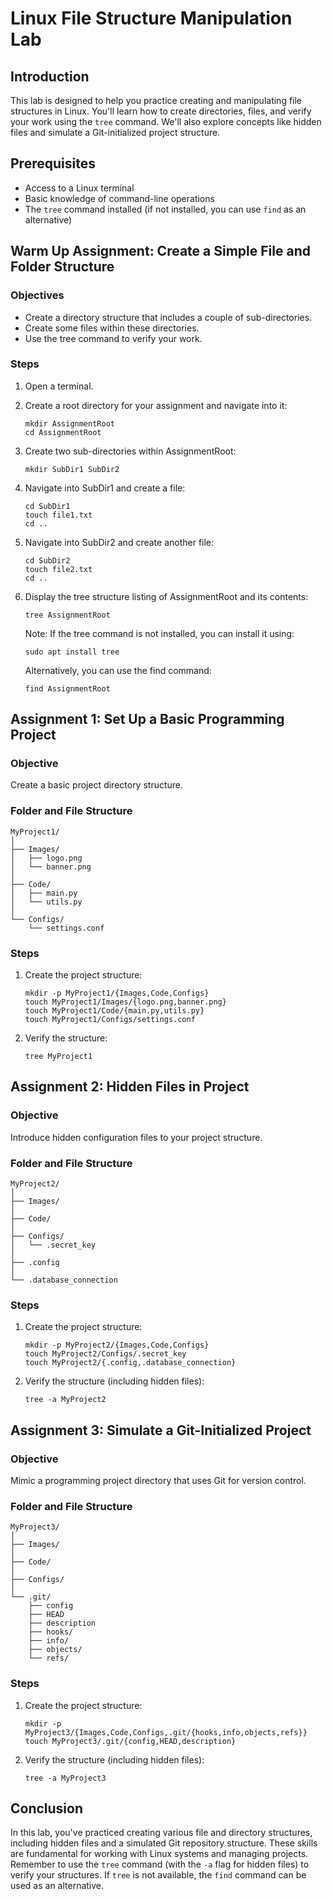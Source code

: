 # Linux File Structure Manipulation Lab

## Introduction

This lab is designed to help you practice creating and manipulating file structures in Linux. You'll learn how to create directories, files, and verify your work using the `tree` command. We'll also explore concepts like hidden files and simulate a Git-initialized project structure.

## Prerequisites

- Access to a Linux terminal
- Basic knowledge of command-line operations
- The `tree` command installed (if not installed, you can use `find` as an alternative)

## Warm Up Assignment: Create a Simple File and Folder Structure

### Objectives
- Create a directory structure that includes a couple of sub-directories.
- Create some files within these directories.
- Use the tree command to verify your work.

### Steps
1. Open a terminal.

2. Create a root directory for your assignment and navigate into it:
   ```
   mkdir AssignmentRoot
   cd AssignmentRoot
   ```

3. Create two sub-directories within AssignmentRoot:
   ```
   mkdir SubDir1 SubDir2
   ```

4. Navigate into SubDir1 and create a file:
   ```
   cd SubDir1
   touch file1.txt
   cd ..
   ```

5. Navigate into SubDir2 and create another file:
   ```
   cd SubDir2
   touch file2.txt
   cd ..
   ```

6. Display the tree structure listing of AssignmentRoot and its contents:
   ```
   tree AssignmentRoot
   ```

   Note: If the tree command is not installed, you can install it using:
   ```
   sudo apt install tree
   ```

   Alternatively, you can use the find command:
   ```
   find AssignmentRoot
   ```

## Assignment 1: Set Up a Basic Programming Project

### Objective
Create a basic project directory structure.

### Folder and File Structure
```
MyProject1/
│
├── Images/
│   ├── logo.png
│   └── banner.png
│
├── Code/
│   ├── main.py
│   └── utils.py
│
└── Configs/
    └── settings.conf
```

### Steps
1. Create the project structure:
   ```
   mkdir -p MyProject1/{Images,Code,Configs}
   touch MyProject1/Images/{logo.png,banner.png}
   touch MyProject1/Code/{main.py,utils.py}
   touch MyProject1/Configs/settings.conf
   ```

2. Verify the structure:
   ```
   tree MyProject1
   ```

## Assignment 2: Hidden Files in Project

### Objective
Introduce hidden configuration files to your project structure.

### Folder and File Structure
```
MyProject2/
│
├── Images/
│
├── Code/
│
├── Configs/
│   └── .secret_key
│
├── .config
│
└── .database_connection
```

### Steps
1. Create the project structure:
   ```
   mkdir -p MyProject2/{Images,Code,Configs}
   touch MyProject2/Configs/.secret_key
   touch MyProject2/{.config,.database_connection}
   ```

2. Verify the structure (including hidden files):
   ```
   tree -a MyProject2
   ```

## Assignment 3: Simulate a Git-Initialized Project

### Objective
Mimic a programming project directory that uses Git for version control.

### Folder and File Structure
```
MyProject3/
│
├── Images/
│
├── Code/
│
├── Configs/
│
└── .git/
    ├── config
    ├── HEAD
    ├── description
    ├── hooks/
    ├── info/
    ├── objects/
    └── refs/
```

### Steps
1. Create the project structure:
   ```
   mkdir -p MyProject3/{Images,Code,Configs,.git/{hooks,info,objects,refs}}
   touch MyProject3/.git/{config,HEAD,description}
   ```

2. Verify the structure (including hidden files):
   ```
   tree -a MyProject3
   ```

## Conclusion

In this lab, you've practiced creating various file and directory structures, including hidden files and a simulated Git repository structure. These skills are fundamental for working with Linux systems and managing projects. Remember to use the `tree` command (with the `-a` flag for hidden files) to verify your structures. If `tree` is not available, the `find` command can be used as an alternative.

